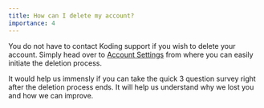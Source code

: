```yaml
---
title: How can I delete my account?
importance: 4
---
```


You do not have to contact Koding support if you wish to delete your account. Simply head over to [Account Settings](https://koding.com/Account/Delete) from where you can easily initiate the deletion process.

It would help us immensly if you can take the quick 3 question survey right after the deletion process ends. It will help us understand why we lost you and how we can improve.
